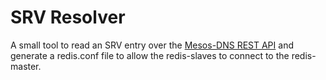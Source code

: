 # SRV Resolver

A small tool to read an SRV entry over the [Mesos-DNS REST API](http://mesosphere.github.io/mesos-dns/docs/http.html) and generate a redis.conf file to allow the redis-slaves to connect to the redis-master.
